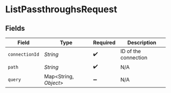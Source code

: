 # ListPassthroughsRequest


## Fields

| Field                  | Type                   | Required               | Description            |
| ---------------------- | ---------------------- | ---------------------- | ---------------------- |
| `connectionId`         | *String*               | :heavy_check_mark:     | ID of the connection   |
| `path`                 | *String*               | :heavy_check_mark:     | N/A                    |
| `query`                | Map\<String, *Object*> | :heavy_minus_sign:     | N/A                    |